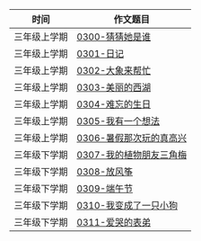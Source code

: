 
| 时间      | 作文题目 |
| ----------- | ----------- |
| 三年级上学期   | [0300-猜猜她是谁](/3-grade03/0300-猜猜她是谁)  |
| 三年级上学期   | [0301-日记](/3-grade03/0301-日记)      |
| 三年级上学期   | [0302-大象来帮忙](/3-grade03/0302-大象来帮忙)         |
| 三年级上学期   | [0303-美丽的西湖](/3-grade03/0303-美丽的西湖)         |
| 三年级上学期   | [0304-难忘的生日](/3-grade03/0304-难忘的生日)         |
| 三年级上学期   | [0305-我有一个想法](/3-grade03/0305-我有一个想法)         |
| 三年级上学期   | [0306-暑假那次玩的真高兴](/3-grade03/0306-暑假那次玩的真高兴)         |
| 三年级下学期   | [0307-我的植物朋友三角梅](/3-grade03/0307-我的植物朋友三角梅)         |
| 三年级下学期   | [0308-放风筝](/3-grade03/0308-放风筝)         |
| 三年级下学期   | [0309-端午节](/3-grade03/0309-端午节)         |
| 三年级下学期   | [0310-我变成了一只小狗](/3-grade03/0310-我变成了一只小狗)         |
| 三年级下学期   | [0311-爱哭的表弟](/3-grade03/0311-爱哭的表弟)         |
